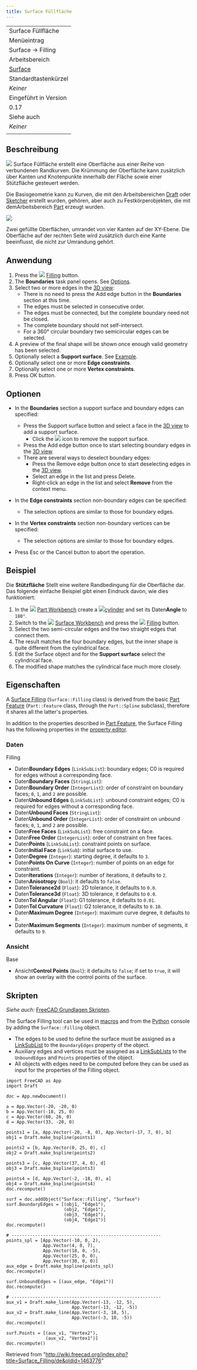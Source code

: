 ```yaml
---
title: Surface Füllfläche
---
```


|                                                         |
| ------------------------------------------------------- |
| Surface Füllfläche                                      |
| Menüeintrag                                             |
| Surface → Filling                                       |
| Arbeitsbereich                                          |
| [Surface](/Surface_Workbench/de "Surface Workbench/de") |
| Standardtastenkürzel                                    |
| _Keiner_                                                |
| Eingeführt in Version                                   |
| 0.17                                                    |
| Siehe auch                                              |
| _Keiner_                                                |
|                                                         |

## Beschreibung

![](/images/Surface_Filling.svg) Surface Füllfläche erstellt eine Oberfläche aus einer Reihe von verbundenen Randkurven. Die Krümmung der Oberfläche kann zusätzlich über Kanten und Knotenpunkte innerhalb der Fläche sowie einer Stützfläche gesteuert werden.

Die Basisgeometrie kann zu Kurven, die mit den Arbeitsbereichen [Draft](/Draft_Workbench/de "Draft Workbench/de") oder [Sketcher](/Sketcher_Workbench/de "Sketcher Workbench/de") erstellt wurden, gehören, aber auch zu Festkörperobjekten, die mit demArbeitsbereich [Part](/Part_Workbench/de "Part Workbench/de") erzeugt wurden.

![](/images/Surface_Filling_example.png)

Zwei gefüllte Oberflächen, umrandet von vier Kanten auf der XY-Ebene. Die Oberfläche auf der rechten Seite wird zusätzlich durch eine Kante beeinflusst, die nicht zur Umrandung gehört.

## Anwendung

1. Press the ![](/images/Surface_Filling.svg) [Filling](/Surface_Filling "Surface Filling") button.
2. The **Boundaries** task panel opens. See [Options](#Options).
3. Select two or more edges in the [3D view](/3D_view "3D view"):
   - There is no need to press the Add edge button in the **Boundaries** section at this time.
   - The edges must be selected in consecutive order.
   - The edges must be connected, but the complete boundary need not be closed.
   - The complete boundary should not self-intersect.
   - For a 360° circular boundary two semicircular edges can be selected.
4. A preview of the final shape will be shown once enough valid geometry has been selected.
5. Optionally select a **Support surface**. See [Example](#Example).
6. Optionally select one or more **Edge constraints**.
7. Optionally select one or more **Vertex constraints**.
8. Press OK button.

## Optionen

- In the **Boundaries** section a support surface and boundary edges can specified:

  - Press the Support surface button and select a face in the [3D view](/3D_view "3D view") to add a support surface.
    - Click the ![](/images/Edit-cleartext.svg) icon to remove the support surface.
  - Press the Add edge button once to start selecting boundary edges in the [3D view](/3D_view "3D view").
  - There are several ways to deselect boundary edges:
    - Press the Remove edge button once to start deselecting edges in the [3D view](/3D_view "3D view").
    - Select an edge in the list and press Delete.
    - Right-click an edge in the list and select **Remove** from the context menu.

- In the **Edge constraints** section non-boundary edges can be specified:

  - The selection options are similar to those for boundary edges.

- In the **Vertex constraints** section non-boundary vertices can be specified:

  - The selection options are similar to those for boundary edges.

- Press Esc or the Cancel button to abort the operation.

## Beispiel

Die **Stützfläche** Stellt eine weitere Randbedingung für die Oberfläche dar. Das folgende einfache Beispiel gibt einen Eindruck davon, wie dies funktioniert:

1. In the ![](/images/Workbench_Part.svg) [Part Workbench](/Part_Workbench "Part Workbench") create a ![](/images/Part_Cylinder.svg)[cylinder](/Part_Cylinder "Part Cylinder") and set its Daten**Angle** to `180°`.
2. Switch to the ![](/images/Workbench_Surface.svg) [Surface Workbench](/Surface_Workbench "Surface Workbench") and press the ![](/images/Surface_Filling.svg) [Filling](/Surface_Filling "Surface Filling") button.
3. Select the two semi-circular edges and the two straight edges that connect them.
4. The result matches the four boundary edges, but the inner shape is quite different from the cylindrical face.
5. Edit the Surface object and for the **Support surface** select the cylindrical face.
6. The modified shape matches the cylindrical face much more closely.

## Eigenschaften

A [Surface Filling](/Surface_Filling "Surface Filling") (`Surface::Filling` class) is derived from the basic [Part Feature](/Part_Feature "Part Feature") (`Part::Feature` class, through the `Part::Spline` subclass), therefore it shares all the latter's properties.

In addition to the properties described in [Part Feature](/Part_Feature "Part Feature"), the Surface Filling has the following properties in the [property editor](/Property_editor "Property editor").

### Daten

Filling

- Daten**Boundary Edges** (`LinkSubList`): boundary edges; C0 is required for edges without a corresponding face.
- Daten**Boundary Faces** (`StringList`):
- Daten**Boundary Order** (`IntegerList`): order of constraint on boundary faces; `0`, `1`, and `2` are possible.
- Daten**Unbound Edges** (`LinkSubList`): unbound constraint edges; C0 is required for edges without a corresponding face.
- Daten**Unbound Faces** (`StringList`):
- Daten**Unbound Order** (`IntegerList`): order of constraint on unbound faces; `0`, `1`, and `2` are possible.
- Daten**Free Faces** (`LinkSubList`): free constraint on a face.
- Daten**Free Order** (`IntegerList`): order of constraint on free faces.
- Daten**Points** (`LinkSubList`): constraint points on surface.
- Daten**Initial Face** (`LinkSub`): initial surface to use.
- Daten**Degree** (`Integer`): starting degree, it defaults to `3`.
- Daten**Points On Curve** (`Integer`): number of points on an edge for constraint.
- Daten**Iterations** (`Integer`): number of iterations, it defaults to `2`.
- Daten**Anisotropy** (`Bool`): it defaults to `false`.
- Daten**Tolerance2d** (`Float`): 2D tolerance, it defaults to `0.0`.
- Daten**Tolerance3d** (`Float`): 3D tolerance, it defaults to `0.0`.
- Daten**Tol Angular** (`Float`): G1 tolerance, it defaults to `0.01`.
- Daten**Tol Curvature** (`Float`): G2 tolerance, it defaults to `0.10`.
- Daten**Maximum Degree** (`Integer`): maximum curve degree, it defaults to `8`.
- Daten**Maximum Segments** (`Integer`): maximum number of segments, it defaults to `9`.

### Ansicht

Base

- Ansicht**Control Points** (`Bool`): it defaults to `false`; if set to `true`, it will show an overlay with the control points of the surface.

## Skripten

_Siehe auch:_ [FreeCAD Grundlagen Skripten](/FreeCAD_Scripting_Basics/de "FreeCAD Scripting Basics/de").

The Surface Filling tool can be used in [macros](/Macros "Macros") and from the [Python](/Python "Python") console by adding the `Surface::Filling` object.

- The edges to be used to define the surface must be assigned as a [LinkSubList](/FeaturePython_Custom_Properties#App::PropertyLinkSubList "FeaturePython Custom Properties") to the `BoundaryEdges` property of the object.
- Auxiliary edges and vertices must be assigned as a [LinkSubLists](/FeaturePython_Custom_Properties#App::PropertyLinkSubList "FeaturePython Custom Properties") to the `UnboundEdges` and `Points` properties of the object.
- All objects with edges need to be computed before they can be used as input for the properties of the Filling object.

```
import FreeCAD as App
import Draft

doc = App.newDocument()

a = App.Vector(-20, -20, 0)
b = App.Vector(-18, 25, 0)
c = App.Vector(60, 26, 0)
d = App.Vector(33, -20, 0)

points1 = [a, App.Vector(-20, -8, 0), App.Vector(-17, 7, 0), b]
obj1 = Draft.make_bspline(points1)

points2 = [b, App.Vector(0, 25, 0), c]
obj2 = Draft.make_bspline(points2)

points3 = [c, App.Vector(37, 4, 0), d]
obj3 = Draft.make_bspline(points3)

points4 = [d, App.Vector(-2, -18, 0), a]
obj4 = Draft.make_bspline(points4)
doc.recompute()

surf = doc.addObject("Surface::Filling", "Surface")
surf.BoundaryEdges = [(obj1, "Edge1"),
                      (obj2, "Edge1"),
                      (obj3, "Edge1"),
                      (obj4, "Edge1")]
doc.recompute()

# ---------------------------------------------------------
points_spl = [App.Vector(-10, 0, 2),
              App.Vector(4, 0, 7),
              App.Vector(18, 0, -5),
              App.Vector(25, 0, 0),
              App.Vector(30, 0, 0)]
aux_edge = Draft.make_bspline(points_spl)
doc.recompute()

surf.UnboundEdges = [(aux_edge, "Edge1")]
doc.recompute()

# ---------------------------------------------------------
aux_v1 = Draft.make_line(App.Vector(-13, -12, 5),
                         App.Vector(-13, -12, -5))
aux_v2 = Draft.make_line(App.Vector(-3, 18, 5),
                         App.Vector(-3, 18, -5))
doc.recompute()

surf.Points = [(aux_v1, "Vertex2"),
               (aux_v2, "Vertex1")]
doc.recompute()

```

Retrieved from "<http://wiki.freecad.org/index.php?title=Surface_Filling/de&oldid=1463776>"

